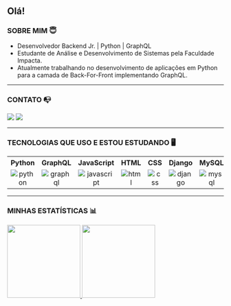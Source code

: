 
## Olá!

### SOBRE MIM 😇
- Desenvolvedor Backend Jr. | Python | GraphQL
- Estudante de Análise e Desenvolvimento de Sistemas pela Faculdade Impacta.
- Atualmente trabalhando no desenvolvimento de aplicações em Python para a camada de Back-For-Front implementando GraphQL.

<hr>

### CONTATO 📭
<a href="mailto:igorprovensigmail.com" target="_blank"><img src="https://img.shields.io/badge/Gmail-D14836?style=for-the-badge&logo=gmail&logoColor=white"></a>
<a href="https://www.linkedin.com/in/provensigor/" target="_blank"><img src="https://img.shields.io/badge/LinkedIn-0077B5?style=for-the-badge&logo=linkedin&logoColor=white"></a>

<hr>

### TECNOLOGIAS QUE USO E ESTOU ESTUDANDO 🖥️
<table style="text-align: center">
  <tr>
    <th>Python</th>
    <th>GraphQL</th>
    <th>JavaScript</th>
    <th>HTML</th>
    <th>CSS</th>
    <th>Django</th>
    <th>MySQL</th>
    <th>SQLite</th>
    <th>MongoDB</th>
    <th>Redis</th>
  </tr>
  <tr>
    <td><img src="https://img.shields.io/badge/Python-14354C?style=for-the-badge&logo=python&logoColor=white" alt="python"</td>
    <td><img src="https://img.shields.io/badge/-GraphQL-E10098?style=for-the-badge&logo=graphql&logoColor=white" alt="graphql"</td>
    <td><img src="https://img.shields.io/badge/JavaScript-F7DF1E?style=for-the-badge&logo=javascript&logoColor=black" alt="javascript"</td>
    <td><img src="https://img.shields.io/badge/HTML5-E34F26?style=for-the-badge&logo=html5&logoColor=white" alt="html"></td>
    <td><img src="https://img.shields.io/badge/CSS3-1572B6?style=for-the-badge&logo=css3&logoColor=white" alt="css"</td>
    <td><img src="https://img.shields.io/badge/Django-092E20?style=for-the-badge&logo=django&logoColor=white" alt="django"</td>
    <td><img src="https://img.shields.io/badge/MySQL-00000F?style=for-the-badge&logo=mysql&logoColor=white" alt="mysql"</td>
    <td><img src="https://img.shields.io/badge/SQLite-07405E?style=for-the-badge&logo=sqlite&logoColor=white" alt="sqlite"</td>
    <td><img src="https://img.shields.io/badge/MongoDB-%234ea94b.svg?style=for-the-badge&logo=mongodb&logoColor=white" alt="mongodb"</td>
    <td><img src="https://img.shields.io/badge/redis-%23DD0031.svg?style=for-the-badge&logo=redis&logoColor=white" alt="redis"</td>
  </tr>
</table>

<hr>
 
### MINHAS ESTATÍSTICAS 📊
<a href="https://github.com/Ig0or">
<img height="170em" src="https://github-readme-stats.vercel.app/api?username=Ig0or&hide=prs,issues&show_icons=true&theme=tokyonight"/>
<img height="170em" src="https://github-readme-stats.vercel.app/api/top-langs/?username=Ig0or&layout=compact&theme=tokyonight"/>
